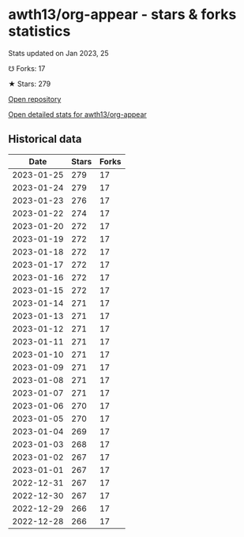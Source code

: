# awth13/org-appear - stars & forks statistics

Stats updated on Jan 2023, 25

☋ Forks: 17

★ Stars: 279

[Open repository](https://github.com/awth13/org-appear)

[Open detailed stats for awth13/org-appear](https://reviewgithub.com/rep/awth13/org-appear)

## Historical data
| Date | Stars | Forks |
|------|-------|-------|
| 2023-01-25 | 279 | 17 | 
| 2023-01-24 | 279 | 17 | 
| 2023-01-23 | 276 | 17 | 
| 2023-01-22 | 274 | 17 | 
| 2023-01-20 | 272 | 17 | 
| 2023-01-19 | 272 | 17 | 
| 2023-01-18 | 272 | 17 | 
| 2023-01-17 | 272 | 17 | 
| 2023-01-16 | 272 | 17 | 
| 2023-01-15 | 272 | 17 | 
| 2023-01-14 | 271 | 17 | 
| 2023-01-13 | 271 | 17 | 
| 2023-01-12 | 271 | 17 | 
| 2023-01-11 | 271 | 17 | 
| 2023-01-10 | 271 | 17 | 
| 2023-01-09 | 271 | 17 | 
| 2023-01-08 | 271 | 17 | 
| 2023-01-07 | 271 | 17 | 
| 2023-01-06 | 270 | 17 | 
| 2023-01-05 | 270 | 17 | 
| 2023-01-04 | 269 | 17 | 
| 2023-01-03 | 268 | 17 | 
| 2023-01-02 | 267 | 17 | 
| 2023-01-01 | 267 | 17 | 
| 2022-12-31 | 267 | 17 | 
| 2022-12-30 | 267 | 17 | 
| 2022-12-29 | 266 | 17 | 
| 2022-12-28 | 266 | 17 | 

